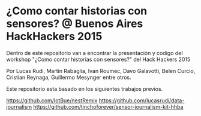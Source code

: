 ¿Como contar historias con sensores? @ Buenos Aires HackHackers 2015
===============
Dentro de este repositorio van a encontrar la presentación y codigo del workshop "¿Como contar historias con sensores?" del Hack Hackers 2015

Por Lucas Rudi, Martin Rabaglia, Ivan Roumec, Davo Galavotti, Belen Curcio, Cristian Reynaga, Guillermo Mesynger entre otros.


Este repositorio esta basado en los siguientes trabajos previos.


https://github.com/IotBue/nestRemix
https://github.com/lucasrudi/data-journalism
https://github.com/tinchoforever/sensor-journalism-kit-hhba
